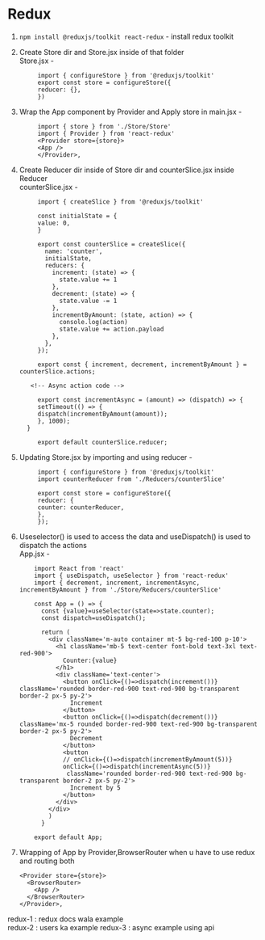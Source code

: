 # Redux  

1. `npm install @reduxjs/toolkit react-redux` - install redux toolkit  
2. Create Store dir and Store.jsx inside of that folder  
Store.jsx -  

            import { configureStore } from '@reduxjs/toolkit'
            export const store = configureStore({
            reducer: {},
            })

4. Wrap the App component by Provider and Apply store in main.jsx -  

            import { store } from './Store/Store'
            import { Provider } from 'react-redux'
            <Provider store={store}>
            <App />
            </Provider>, 

6. Create Reducer dir inside of Store dir and counterSlice.jsx inside Reducer  
counterSlice.jsx -  

      <!-- 1. import createSlice -->
   
            import { createSlice } from '@reduxjs/toolkit'  

      <!-- 2. Creating initialState -->
   
            const initialState = {
            value: 0,
            }

      <!-- 3. Creating slice -->
   
            export const counterSlice = createSlice({
              name: 'counter',
              initialState,
              reducers: {
                increment: (state) => {
                  state.value += 1
                },
                decrement: (state) => {
                  state.value -= 1
                },
                incrementByAmount: (state, action) => {
                  console.log(action)
                  state.value += action.payload
                },
              },
            });

      <!-- 4. exporting actions -->
   
            export const { increment, decrement, incrementByAmount } = counterSlice.actions;  

          <!-- Async action code -->
   
            export const incrementAsync = (amount) => (dispatch) => {
            setTimeout(() => {
            dispatch(incrementByAmount(amount));
            }, 1000);
         }

      <!-- 5. exporting slice -->
   
            export default counterSlice.reducer;
   

8. Updating Store.jsx by importing and using reducer  -  

            import { configureStore } from '@reduxjs/toolkit'
            import counterReducer from './Reducers/counterSlice'

            export const store = configureStore({
            reducer: {
            counter: counterReducer,
            },
            });

10. Useselector() is used to access the data and useDispatch() is used to dispatch the actions  
App.jsx -  

            import React from 'react'
            import { useDispatch, useSelector } from 'react-redux'
            import { decrement, increment, incrementAsync, incrementByAmount } from './Store/Reducers/counterSlice'

            const App = () => {
              const {value}=useSelector(state=>state.counter);
              const dispatch=useDispatch();

              return (
                <div className='m-auto container mt-5 bg-red-100 p-10'>
                  <h1 className='mb-5 text-center font-bold text-3xl text-red-900'>
                    Counter:{value}
                  </h1>
                  <div className='text-center'>
                    <button onClick={()=>dispatch(increment())} className='rounded border-red-900 text-red-900 bg-transparent border-2 px-5 py-2'>
                      Increment
                    </button>
                    <button onClick={()=>dispatch(decrement())} className='mx-5 rounded border-red-900 text-red-900 bg-transparent border-2 px-5 py-2'>
                      Decrement
                    </button>
                    <button  
                    // onClick={()=>dispatch(incrementByAmount(5))}
                    onClick={()=>dispatch(incrementAsync(5))}
                     className='rounded border-red-900 text-red-900 bg-transparent border-2 px-5 py-2'>
                      Increment by 5
                    </button>
                  </div>
                </div>
                )
              }

            export default App;

11. Wrapping of App by Provider,BrowserRouter when u have to use redux and routing both  

        <Provider store={store}>  
          <BrowserRouter>
            <App />  
          </BrowserRouter>
        </Provider>,

redux-1 : redux docs wala example  
redux-2 : users ka example
redux-3 : async example using api  

<!-- Steps of redux toolkit -->
<!-- boiler plate -->
<!-- managing reducers,actions -->
<!-- useSelector -->
<!-- Async Actions -->
<!-- Combining multiple reducers -->

<!-- tool : redux devtool extension   -->
